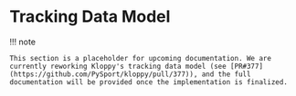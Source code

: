 # Tracking Data Model

!!! note

    This section is a placeholder for upcoming documentation. We are currently reworking Kloppy's tracking data model (see [PR#377](https://github.com/PySport/kloppy/pull/377)), and the full documentation will be provided once the implementation is finalized.
